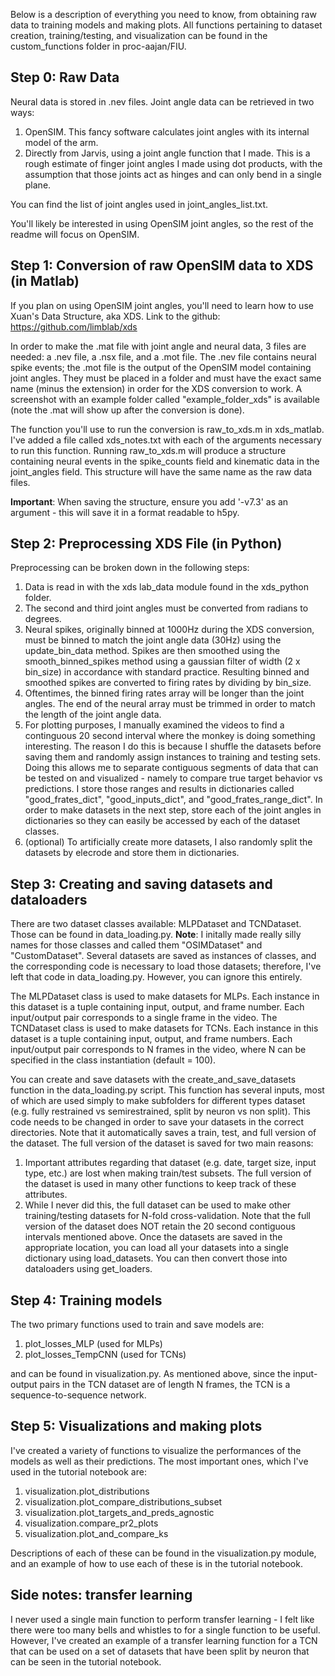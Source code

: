 Below is a description of everything you need to know, from obtaining raw data to training models and making plots. All functions pertaining to dataset creation, training/testing, and visualization can be found in the custom_functions folder in proc-aajan/FIU.

## **Step 0: Raw Data**

Neural data is stored in .nev files. Joint angle data can be retrieved in two ways:
1) OpenSIM. This fancy software calculates joint angles with its internal model of the arm.
2) Directly from Jarvis, using a joint angle function that I made. This is a rough estimate of finger joint angles I made using dot products, with the assumption that those joints act as hinges and can only bend in a single plane.

You can find the list of joint angles used in joint_angles_list.txt.

You'll likely be interested in using OpenSIM joint angles, so the rest of the readme will focus on OpenSIM.

## **Step 1: Conversion of raw OpenSIM data to XDS (in Matlab)**

If you plan on using OpenSIM joint angles, you'll need to learn how to use Xuan's Data Structure, aka XDS. Link to the github: https://github.com/limblab/xds

In order to make the .mat file with joint angle and neural data, 3 files are needed: a .nev file, a .nsx file, and a .mot file. The .nev file contains neural spike events; the .mot file is the output of the OpenSIM model containing joint angles. They must be placed in a folder and must have the exact same name (minus the extension) in order for the XDS conversion to work. A screenshot with an example folder called "example_folder_xds" is available (note the .mat will show up after the conversion is done). 

The function you'll use to run the conversion is raw_to_xds.m in xds_matlab. I've added a file called xds_notes.txt with each of the arguments necessary to run this function. Running raw_to_xds.m will produce a structure containing neural events in the spike_counts field and kinematic data in the joint_angles field. This structure will have the same name as the raw data files. 

**Important**: When saving the structure, ensure you add '-v7.3' as an argument - this will save it in a format readable to h5py.

## **Step 2: Preprocessing XDS File (in Python)**

Preprocessing can be broken down in the following steps:
1) Data is read in with the xds lab_data module found in the xds_python folder.
2) The second and third joint angles must be converted from radians to degrees.
3) Neural spikes, originally binned at 1000Hz during the XDS conversion, must be binned to match the joint angle data (30Hz) using the update_bin_data method. Spikes are then smoothed using the smooth_binned_spikes method using a gaussian filter of width (2 x bin_size) in accordance with standard practice. Resulting binned and smoothed spikes are converted to firing rates by dividing by bin_size.
4) Oftentimes, the binned firing rates array will be longer than the joint angles. The end of the neural array must be trimmed in order to match the length of the joint angle data.
5) For plotting purposes, I manually examined the videos to find a continguous 20 second interval where the monkey is doing something interesting. The reason I do this is because I shuffle the datasets before saving them and randomly assign instances to training and testing sets. Doing this allows me to separate contiguous segments of data that can be tested on and visualized - namely to compare true target behavior vs predictions. I store those ranges and results in dictionaries called "good_frates_dict", "good_inputs_dict", and "good_frates_range_dict". In order to make datasets in the next step, store each of the joint angles in dictionaries so they can easily be accessed by each of the dataset classes.
6) (optional) To artificially create more datasets, I also randomly split the datasets by elecrode and store them in dictionaries.

## **Step 3: Creating and saving datasets and dataloaders**

There are two dataset classes available: MLPDataset and TCNDataset. Those can be found in data_loading.py.
**Note**: I initally made really silly names for those classes and called them "OSIMDataset" and "CustomDataset". Several datasets are saved as instances of classes, and the corresponding code is necessary to load those datasets; therefore, I've left that code in data_loading.py. However, you can ignore this entirely.

The MLPDataset class is used to make datasets for MLPs. Each instance in this dataset is a tuple containing input, output, and frame number. Each input/output pair corresponds to a single frame in the video.
The TCNDataset class is used to make datasets for TCNs. Each instance in this dataset is a tuple containing input, output, and frame numbers. Each input/output pair corresponds to N frames in the video, where N can be specified in the class instantiation (default = 100). 

You can create and save datasets with the create_and_save_datasets function in the data_loading.py script. This function has several inputs, most of which are used simply to make subfolders for different types dataset (e.g. fully restrained vs semirestrained, split by neuron vs non split). This code needs to be changed in order to save your datasets in the correct directories. Note that it automatically saves a train, test, and full version of the dataset. The full version of the dataset is saved for two main reasons: 
1) Important attributes regarding that dataset (e.g. date, target size, input type, etc.) are lost when making train/test subsets. The full version of the dataset is used in many other functions to keep track of these attributes. 
2) While I never did this, the full dataset can be used to make other training/testing datasets for N-fold cross-validation. Note that the full version of the dataset does NOT retain the 20 second contiguous intervals mentioned above.
Once the datasets are saved in the appropriate location, you can load all your datasets into a single dictionary using load_datasets. You can then convert those into dataloaders using get_loaders.

## **Step 4: Training models**
The two primary functions used to train and save models are:

1) plot_losses_MLP (used for MLPs)
2) plot_losses_TempCNN (used for TCNs)

and can be found in visualization.py. As mentioned above, since the input-output pairs in the TCN dataset are of length N frames, the TCN is a sequence-to-sequence network.

## **Step 5: Visualizations and making plots**

I've created a variety of functions to visualize the performances of the models as well as their predictions. The most important ones, which I've used in the tutorial notebook are: 

1) visualization.plot_distributions
2) visualization.plot_compare_distributions_subset
3) visualization.plot_targets_and_preds_agnostic
4) visualization.compare_pr2_plots
5) visualization.plot_and_compare_ks

Descriptions of each of these can be found in the visualization.py module, and an example of how to use each of these is in the tutorial notebook.

## **Side notes: transfer learning**

I never used a single main function to perform transfer learning - I felt like there were too many bells and whistles to for a single function to be useful. However, I've created an example of a transfer learning function for a TCN that can be used on a set of datasets that have been split by neuron that can be seen in the tutorial notebook.
